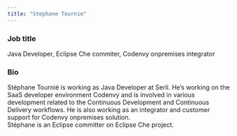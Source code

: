 ```yaml
---
title: "Stephane Tournie"
---
```


### Job title

Java Developer, Eclipse Che commiter, Codenvy onpremises integrator

### Bio

Stéphane Tournié is working as Java Developer at Serli. He’s working on
the SaaS developer environment Codenvy and is involved in various
development related to the Continuous Development and Continuous
Delivery workflows. He is also working as an integrator and customer
support for Codenvy onpremises solution.  
Stéphane is an Eclipse committer on Eclipse Che project.
